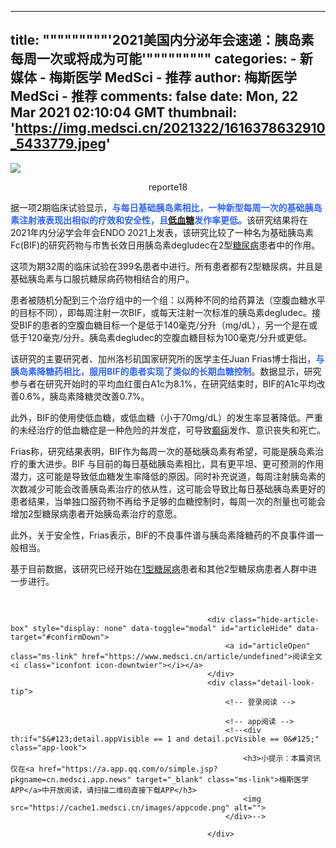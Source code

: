
---
title: """""""""'2021美国内分泌年会速递：胰岛素每周一次或将成为可能'"""""""""
categories: 
    - 新媒体
    - 梅斯医学 MedSci - 推荐
author: 梅斯医学 MedSci - 推荐
comments: false
date: Mon, 22 Mar 2021 02:10:04 GMT
thumbnail: 'https://img.medsci.cn/2021322/1616378632910_5433779.jpeg'
---

<div>   
<div class="shortcode-content" id="content">
                                                    <p></p><p><img class="wscnph" style="display: block; margin-left: auto; margin-right: auto;" src="https://img.medsci.cn/2021322/1616378632910_5433779.jpeg" referrerpolicy="no-referrer"></p>
<p style="text-align: center;">reporte18</p>
<p>据一项2期临床试验显示，<strong><span style="color: #3366ff;">与每日基础胰岛素相比，一种新型每周一次的基础胰岛素注射液表现出相似的疗效和安全性，且<a href="https://www.medsci.cn/search?q=%E4%BD%8E%E8%A1%80%E7%B3%96">低血糖</a>发作率更低。</span></strong>该研究结果将在2021年内分泌学会年会ENDO 2021上发表，该研究比较了一种名为基础胰岛素Fc(BIF)的研究药物与市售长效日用胰岛素degludec在2型<a href="https://www.medsci.cn/search?q=%E7%B3%96%E5%B0%BF%E7%97%85">糖尿病</a>患者中的作用。</p>
<p>这项为期32周的临床试验在399名患者中进行。所有患者都有2型糖尿病，并且是基础胰岛素与口服抗糖尿病药物相结合的用户。</p>
<p>患者被随机分配到三个治疗组中的一个组：以两种不同的给药算法（空腹血糖水平的目标不同），即每周注射一次BIF，或每天注射一次标准的胰岛素degludec。接受BIF的患者的空腹血糖目标一个是低于140毫克/分升（mg/dL），另一个是在或低于120毫克/分升。胰岛素degludec的空腹血糖目标为100毫克/分升或更低。</p>
<p>该研究的主要研究者、加州洛杉矶国家研究所的医学主任Juan Frias博士指出，<span style="color: #3366ff;"><strong>与胰岛素降糖药相比，服用BIF的患者实现了类似的长期血糖控制</strong></span>。数据显示，研究参与者在研究开始时的平均血红蛋白A1c为8.1%，在研究结束时，BIF的A1c平均改善0.6%，胰岛素降糖灵改善0.7%。</p>
<p>此外，BIF的使用使低血糖，或低血糖（小于70mg/dL）的发生率显著降低。严重的未经治疗的低血糖症是一种危险的并发症，可导致<a href="https://edu.medsci.cn/course/search.do?w=%E7%99%AB%E7%97%AB">癫痫</a>发作、意识丧失和死亡。</p>
<p>Frias称，研究结果表明，BIF作为每周一次的基础胰岛素有希望，可能是胰岛素治疗的重大进步。BIF 与目前的每日基础胰岛素相比，具有更平坦、更可预测的作用潜力，这可能是导致低血糖发生率降低的原因。同时补充说道，每周注射胰岛素的次数减少可能会改善胰岛素治疗的依从性，这可能会导致比每日基础胰岛素更好的患者结果，当单独口服药物不再给予足够的血糖控制时，每周一次的剂量也可能会增加2型糖尿病患者开始胰岛素治疗的意愿。</p>
<p>此外，关于安全性，Frias表示，BIF的不良事件谱与胰岛素降糖药的不良事件谱一般相当。</p>
<p>基于目前数据，该研究已经开始在<a href="https://www.medsci.cn/search?q=1%E5%9E%8B%E7%B3%96%E5%B0%BF%E7%97%85">1型糖尿病</a>患者和其他2型糖尿病患者人群中进一步进行。</p>
<p> </p><p></p>
                                                    <!--<strong th:if="$&#123;detail.copyright=='原创'&#125;">本文系梅斯医学（MedSci）原创编译整理，转载需授权！</strong>-->
                                                </div>

                                                <div class="hide-article-box" style="display: none" data-toggle="modal" id="articleHide" data-target="#confirmDown">
                                                    <a id="articleOpen" class="ms-link" href="https://www.medsci.cn/article/undefined">阅读全文 <i class="iconfont icon-downtwier"></i></a>
                                                </div>
                                                <div class="detail-look-tip">
                                                    <!-- 登录阅读 -->
                                                    
                                                    <!-- app阅读 -->
                                                    <!--<div th:if="$&#123;detail.appVisible == 1 and detail.pcVisible == 0&#125;" class="app-look">
                                                        <h3>小提示：本篇资讯仅在<a href="https://a.app.qq.com/o/simple.jsp?pkgname=cn.medsci.app.news" target="_blank" class="ms-link">梅斯医学APP</a>中开放阅读，请扫描二维码直接下载APP</h3>
                                                        <img src="https://cache1.medsci.cn/images/appcode.png" alt="">
                                                    </div>-->
                                                    
                                                </div>

                                              
</div>
            